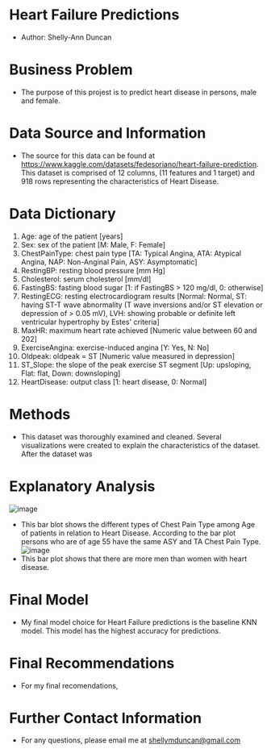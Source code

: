 # Heart Failure Predictions
* Author: Shelly-Ann Duncan
# Business Problem
* The purpose of this projest is to predict heart disease in persons, male and female.
# Data Source and Information
* The source for this data can be found at https://www.kaggle.com/datasets/fedesoriano/heart-failure-prediction. This dataset is comprised of 12 columns, (11 features and 1 target) and 918 rows representing the characteristics of Heart Disease.
# Data Dictionary
1. Age: age of the patient [years]
2. Sex: sex of the patient [M: Male, F: Female]
3. ChestPainType: chest pain type [TA: Typical Angina, ATA: Atypical Angina, NAP: Non-Anginal Pain, ASY: Asymptomatic]
4. RestingBP: resting blood pressure [mm Hg]
5. Cholesterol: serum cholesterol [mm/dl]
6. FastingBS: fasting blood sugar [1: if FastingBS > 120 mg/dl, 0: otherwise]
7. RestingECG: resting electrocardiogram results [Normal: Normal, ST: having ST-T wave abnormality (T wave inversions and/or ST elevation or depression of > 0.05 mV), LVH: showing probable or definite left ventricular hypertrophy by Estes' criteria]
8. MaxHR: maximum heart rate achieved [Numeric value between 60 and 202]
9. ExerciseAngina: exercise-induced angina [Y: Yes, N: No]
10. Oldpeak: oldpeak = ST [Numeric value measured in depression]
11. ST_Slope: the slope of the peak exercise ST segment [Up: upsloping, Flat: flat, Down: downsloping]
12. HeartDisease: output class [1: heart disease, 0: Normal]
# Methods
* This dataset was thoroughly examined and cleaned. Several visualizations were created to explain the characteristics of the dataset. After the dataset was 
# Explanatory Analysis
![image](https://user-images.githubusercontent.com/110746798/197421952-42aefaeb-5c50-4dda-8158-cc33e4c26ede.png)
* This bar blot shows the different types of Chest Pain Type among Age of patients in relation to Heart Disease. According to the bar plot persons who are of age 55 have the same ASY and TA Chest Pain Type.
![image](https://user-images.githubusercontent.com/110746798/197422469-d1c9cfdf-c022-4ad2-ac4d-3574ff06dd5f.png)
* This bar plot shows that there are more men than women with heart disease.
# Final Model
* My final model choice for Heart Failure predictions is the baseline KNN model. This model has the highest accuracy for predictions.
# Final Recommendations
* For my final recomendations, 
# Further Contact Information
* For any questions, please email me at shellymduncan@gmail.com
